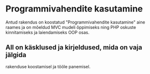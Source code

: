 # Programmivahendite kasutamine
Antud rakendus on koostatud
"Programmivahendite kasutamine" aine raames ja on mõeldud
MVC mudeli õppimiseks ning PHP oskuste kinnitamiseks ja 
laiendamiseks OOP osas.
## All on käsklused ja kirjeldused, mida on vaja jälgida 
rakenduse koostamisel ja tööle panemisel.